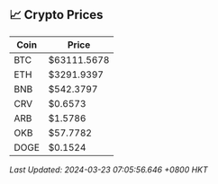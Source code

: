 ## 📈 Crypto Prices

| Coin | Price |
| ---- | ----- |
| BTC | $63111.5678 |
| ETH | $3291.9397 |
| BNB | $542.3797 |
| CRV | $0.6573 |
| ARB | $1.5786 |
| OKB | $57.7782 |
| DOGE | $0.1524 |

_Last Updated: 2024-03-23 07:05:56.646 +0800 HKT_